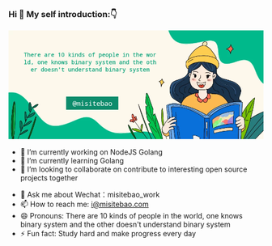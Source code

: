 ### Hi 👋 My self introduction:👇

![](img/slogan.png)
- 🔭 I’m currently working on NodeJS Golang
- 🌱 I’m currently learning Golang 
- 👯 I’m looking to collaborate on contribute to interesting open source projects together
<!-- - 🤔 I’m looking for help with find Golang develop job -->
- 💬 Ask me about Wechat：misitebao_work
- 📫 How to reach me: i@misitebao.com
- 😄 Pronouns: There are 10 kinds of people in the world, one knows binary system and the other doesn't understand binary system
- ⚡ Fun fact: Study hard and make progress every day
